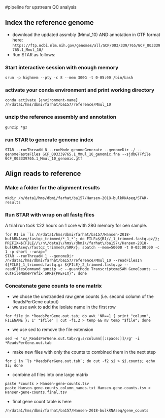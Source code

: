 
#pipeline for upstream QC analysis 

## Index the reference genome 

* download the updated assmbly (Mmul_10) AND annotation in GTF format here: `https://ftp.ncbi.nlm.nih.gov/genomes/all/GCF/003/339/765/GCF_003339765.1_Mmul_10/`
* Run STAR as follows:

### Start interactive session with enough memory

```
srun -p highmem --pty -c 8 --mem 300G -t 0-05:00 /bin/bash 
```

### activate your conda environment and print working directory

```
conda activate [environment-name]
/n/data1/hms/dbmi/farhat/ba157/reference/Mmul_10
```

### unzip the reference assembly and annotation

```
gunzip *gz
```

### run STAR to generate genome index

``` 
STAR --runThreadN 8 --runMode genomeGenerate --genomeDir ./ --genomeFastaFiles GCF_003339765.1_Mmul_10_genomic.fna --sjdbGTFfile GCF_003339765.1_Mmul_10_genomic.gtf
```

## Align reads to reference

### Make a folder for the alignment results

```
mkdir /n/data1/hms/dbmi/farhat/ba157/Hansen-2018-bulkRNAseq/STAR-results
```


### Run STAR with wrap on all fastq files

A trial run took 1:22 hours on 1 core with 28G memory for oen sample.


```
for R1 in `ls /n/data1/hms/dbmi/farhat/ba157/Hansen-2018-bulkRNAseq/fastqc_trimmed/*_1_*`; do FILE=${R1//_1_trimmed.fastq.gz/}; PREFIX=${FILE//\/n\/data1\/hms\/dbmi\/farhat\/ba157\/Hansen-2018-bulkRNAseq\/fastqc_trimmed\/SRR/}; sbatch --mem=50000 -t 0-03:00:00 -c 1 -p short --wrap="
STAR --runThreadN 1 --genomeDir /n/data1/hms/dbmi/farhat/ba157/reference/Mmul_10 --readFilesIn ${FILE}_1_trimmed.fastq.gz ${FILE}_2_trimmed.fastq.gz --readFilesCommand gunzip -c --quantMode TranscriptomeSAM GeneCounts --outFileNamePrefix SRR${PREFIX}"; done
```


### Concatenate gene counts to one matrix 

* we chose the unstranded raw gene counts (i.e. second column of the ReadsPerGene output)
* we use awk to add the isolate name in the first row

```
for file in *ReadsPerGene.out.tab; do awk 'NR==1 { print "column", FILENAME }; 1' "$file" | cut -f1,2 > temp && mv temp "$file"; done
```


* we use sed to remove the file extension

```
sed -e 's/_ReadsPerGene.out.tab//g;s/column[[:space:]]//g' -i *ReadsPerGene.out.tab
```

* make new files with only the counts to combined them in the next step

```
for i in `ls *ReadsPerGene.out.tab`; do cut -f2 $i > $i.counts; echo $i; done
```

* combine all files into one large matrix 

```
paste *counts > Hansen-gene-counts.tsv
paste Hansen-gene-counts_column_names.txt Hansen-gene-counts.tsv > Hansen-gene-counts.final.tsv
```

* final gene count table is here

```
/n/data1/hms/dbmi/farhat/ba157/Hansen-2018-bulkRNAseq/gene_counts
```
